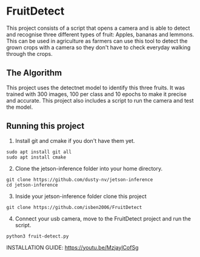 # FruitDetect

This project consists of a script that opens a camera and is able to detect and recognise three different types of fruit: Apples, bananas and lemmons. This can be used in agriculture as farmers can use this tool to detect the grown crops with a camera so they don't have to check everyday walking through the crops.



## The Algorithm

This project uses the detectnet model to identify this three fruits. It was trained with 300 images, 100 per class and 10 epochs to make it precise and accurate. This project also includes a script to run the camera and test the model.

## Running this project

1. Install git and cmake if you don't have them yet.
```     
sudo apt install git all
sudo apt install cmake
```

2. Clone the jetson-inference folder into your home directory.
```
git clone https://github.com/dusty-nv/jetson-inference
cd jetson-inference
```

3. Inside your jetson-inference folder clone this project
```
git clone https://github.com/isben2006/FruitDetect
```

4. Connect your usb camera, move to the FruitDetect project and run the script.
```
python3 fruit-detect.py
```

INSTALLATION GUIDE:
https://youtu.be/MzjaylCofSg

